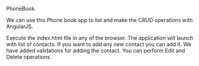 PhoneBook

We can use this Phone book app to list and make the CRUD operations with AngularJS.

Execute the index.html file in any of the browser. The application will launch with list of contacts. 
If you want to add any new contact you can add it. We have added validations for adding the contact.
You can perform Edit and Delete operations.
